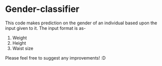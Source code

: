 # Gender-classifier

This code makes prediction on the gender of an individual based upon the input given to it.
The input format is as-
  1. Weight
  2. Height
  3. Waist size
  
  
 Please feel free to suggest any improvements! :D
